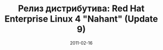 ---
layout: post
title: "Релиз дистрибутива: Red Hat Enterprise Linux 4 \"Nahant\" (Update 9)"
date: 2011-02-16   
---